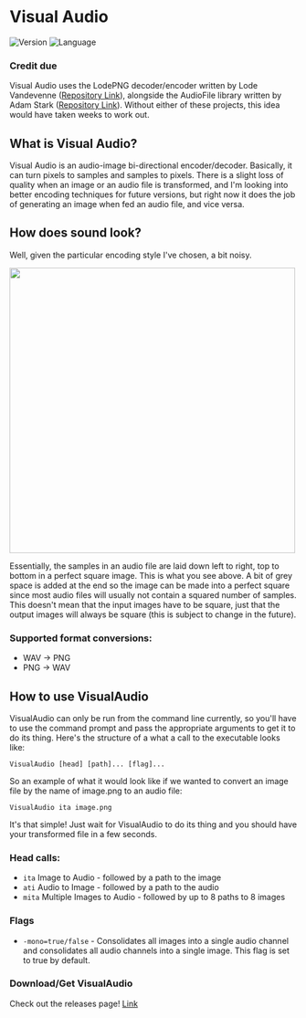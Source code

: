 # Visual Audio

![Version](https://img.shields.io/badge/version-0.6.1-green.svg?style=flat-square) 
![Language](https://img.shields.io/badge/language-C++-blue.svg?style=flat-square)

### Credit due
Visual Audio uses the LodePNG decoder/encoder written by Lode Vandevenne ([Repository Link](https://github.com/lvandeve/lodepng)), alongside the AudioFile library written by Adam Stark ([Repository Link](https://github.com/adamstark/AudioFile)). Without either of these projects, this idea would have taken weeks to work out.

## What is Visual Audio?

Visual Audio is an audio-image bi-directional encoder/decoder. Basically, it can turn pixels to samples and samples to pixels. There is a slight loss of quality when an image or an audio file is transformed, and I'm looking into better encoding techniques for future versions, but right now it does the job of generating an image when fed an audio file, and vice versa. 

## How does sound look?

Well, given the particular encoding style I've chosen, a bit noisy. 

<img src="https://github.com/oscar-rt/visual-audio/blob/master/VisualAudio/example.png?raw=true"  width="500" height="500" />

Essentially, the samples in an audio file are laid down left to right, top to bottom in a perfect square image. This is what you see above. A bit of grey space is added at the end so the image can be made into a perfect square since most audio files will usually not contain a squared number of samples. This doesn't mean that the input images have to be square, just that the output images will always be square (this is subject to change in the future).

### Supported format conversions:

* WAV -> PNG
* PNG -> WAV

## How to use VisualAudio

VisualAudio can only be run from the command line currently, so you'll have to use the command prompt and pass the appropriate arguments to get it to do its thing. Here's the structure of a what a call to the executable looks like:

`VisualAudio [head] [path]... [flag]...`

So an example of what it would look like if we wanted to convert an image file by the name of image.png to an audio file:

`VisualAudio ita image.png`

It's that simple! Just wait for VisualAudio to do its thing and you should have your transformed file in a few seconds.

### Head calls:

* `ita`  Image to Audio - followed by a path to the image
* `ati`  Audio to Image - followed by a path to the audio
* `mita`  Multiple Images to Audio - followed by up to 8 paths to 8 images

### Flags

* `-mono=true/false` - Consolidates all images into a single audio channel and consolidates all audio channels into a single image. This flag is set to true by default.

### Download/Get VisualAudio

Check out the releases page! [Link](https://github.com/oscar-rt/visual-audio/releases)





